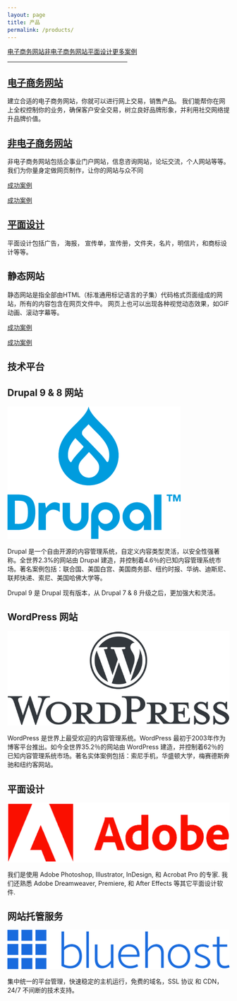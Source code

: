 ```yaml
---
layout: page
title: 产品
permalink: /products/
---
```


<div class="submenuright">
   <p><a href="/ecommerce-website-examples/">电子商务网站</a><a href="/regular-website-examples/">非电子商务网站</a><a href="/graphic-design-examples/">平面设计</a><a href="/more-examples/">更多案例</a></p>
   <hr width="54%">
</div>

<div class="gridlayoutsecond">
   <div class="container-fluid">
      <div class="row"> 
         <div class="col-md-6 col-lg-6" id="pagelayout11">
            <h2><a href="/ecommerce-website-examples">电子商务网站</a></h2>
            <p>建立合适的电子商务网站，你就可以进行网上交易，销售产品。 我们能帮你在网上全权控制你的业务，确保客户安全交易，树立良好品牌形象，并利用社交网络提升品牌价值。</p>
         </div>
         <div class="col-md-6 col-lg-6" id="pagelayout12">
            <h2><a href="/regular-website-examples">非电子商务网站</a></h2>
            <p>非电子商务网站包括企事业门户网站，信息咨询网站，论坛交流，个人网站等等。我们为你量身定做网页制作，让你的网站与众不同</p>
          </div>       
      </div>
      <div class="row" id="colmddisplayno"> 
         <div class="col-md-6 col-lg-6" id="pagelayout21">
            <p><a href="/ecommerce-website-examples">成功案例</a></p>
         </div>
         <div class="col-md-6 col-lg-6" id="pagelayout22">
            <p><a href="/regular-website-examples">成功案例</a></p>
         </div>       
      </div>
   </div>
</div>

<div class="gridlayoutsecond">
   <div class="container-fluid">
      <div class="row"> 
         <div class="col-md-6 col-lg-6" id="pagelayout12">
            <h2><a href="/graphic-design-examples">平面设计</a></h2>
            <p>平面设计包括广告， 海报， 宣传单，宣传册，文件夹，名片，明信片，和商标设计等等。</p>
         </div>
         <div class="col-md-6 col-lg-6" id="pagelayout11">
            <h2>静态网站</h2>
            <p>静态网站是指全部由HTML（标准通用标记语言的子集）代码格式页面组成的网站，所有的内容包含在网页文件中。 网页上也可以出现各种视觉动态效果，如GIF动画、滚动字幕等。</p>
         </div>       
      </div>
      <div class="row" id="colmddisplayno"> 
         <div class="col-md-6 col-lg-6" id="pagelayout22">
            <p><a href="/graphic-design-examples">成功案例</a></p>
         </div>
         <div class="col-md-6 col-lg-6" id="pagelayout21">
            <p><a href="http://bluewebnodes.com/pcs-music-friends">成功案例</a></p>
         </div>       
      </div>
   </div>
</div>

<div class="gridlayoutthird">
    <h2>技术平台</h2>
</div>

<div class="gridlayoutsecond">
   <div class="container-fluid">
      <div class="row"> 
         <div class="col-md-6 col-lg-6" id="pagelayout11">
            <h2>Drupal 9 &amp; 8 网站</h2>
            <p><a href="https://www.drupal.org/" target="_blank"><img src="/images/LogoDrupal9.png" alt="Logo"></a></p>  
            <p>Drupal 是一个自由开源的内容管理系统，自定义内容类型灵活，以安全性强著称。全世界2.3%的网站由 Drupal 建造，并控制着4.6％的已知内容管理系统市场。著名案例包括：联合国、美国白宫、美国商务部、纽约时报、华纳、迪斯尼、联邦快递、索尼、美国哈佛大学等。</p>
            <p>Drupal 9 是 Drupal 现有版本，从 Drupal 7 &amp; 8 升级之后，更加强大和灵活。</p>
         </div>
         <div class="col-md-6 col-lg-6" id="pagelayout12">
            <h2>WordPress 网站</h2>
            <p><a href="https://www.wordpress.org/" target="_blank"><img src="/images/LogoWordPress.png" alt="Logo"></a></p>  
            <p>WordPress 是世界上最受欢迎的内容管理系统。WordPress 最初于2003年作为博客平台推出。如今全世界35.2％的网站由 WordPress 建造，并控制着62％的已知内容管理系统市场。著名实体案例包括：索尼手机，华盛顿大学，梅赛德斯奔驰和纽约客网站。</p>
          </div>       
      </div>
   </div>
</div>

<div class="gridlayoutsecond">
   <div class="container-fluid">
      <div class="row"> 
         <div class="col-md-6 col-lg-6" id="pagelayout12">
            <h2>平面设计</h2>
            <p><a href="https://www.adobe.com/" target="_blank"><img src="/images/LogoAdobe.png" alt="Logo"></a></p>  
            <p>我们是使用 Adobe Photoshop, Illustrator, InDesign, 和 Acrobat Pro 的专家. 我们还熟悉 Adobe Dreamweaver, Premiere, 和 After Effects 等其它平面设计软件.</p>
         </div>
         <div class="col-md-6 col-lg-6" id="pagelayout11">
            <h2>网站托管服务</h2>
            <p><a href="https://www.drupal.org/" target="_blank"><img src="/images/LogoBluehost.png" alt="Logo"></a></p>  
            <p>集中统一的平台管理，快速稳定的主机运行，免费的域名，SSL 协议 和 CDN，24/7 不间断的技术支持。</p>
         </div>       
      </div>
   </div>
</div>